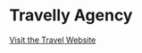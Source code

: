 # Travelly Agency

<a href="https://travellyagency.surge.sh/" target="-blank">Visit the Travel Website</a>
